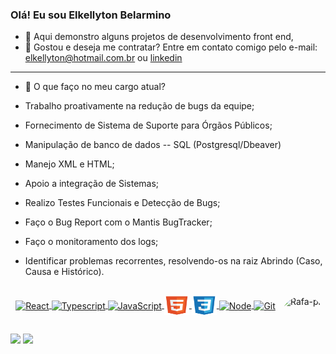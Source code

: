 ### Olá! Eu sou Elkellyton Belarmino

- 🔭 Aqui demonstro alguns projetos de desenvolvimento front end,
- 👯 Gostou e deseja me contratar? Entre em contato comigo pelo e-mail: elkellyton@hotmail.com.br ou [linkedin](https://www.linkedin.com/in/elkellyton-belarmino/)

---

- 🔭 O que faço no meu cargo atual?

- Trabalho proativamente na redução de bugs da equipe;
- Fornecimento de Sistema de Suporte para Órgãos Públicos;
- Manipulação de banco de dados -- SQL (Postgresql/Dbeaver)
- Manejo XML e HTML;
- Apoio a integração de Sistemas;
- Realizo Testes Funcionais e Detecção de Bugs;
- Faço o Bug Report com o Mantis BugTracker;
- Faço o monitoramento dos logs;
- Identificar problemas recorrentes, resolvendo-os na raiz Abrindo (Caso, Causa e Histórico).

<div align="center">
  <a href="https://github.com/elkellytonbelarmino">
  <div style="display: inline_block"><br>

  <img align="center" alt="React" height="30" width="40" src="https://avatars.githubusercontent.com/u/2918581?s=200&v=4">
  <img align="center" alt="Typescript" height="30" width="40" src="https://upload.wikimedia.org/wikipedia/commons/thumb/4/4c/Typescript_logo_2020.svg/640px-Typescript_logo_2020.svg.png">
  <img align="center" alt="JavaScript" height="30" width="40" src="https://upload.wikimedia.org/wikipedia/commons/thumb/9/99/Unofficial_JavaScript_logo_2.svg/260px-Unofficial_JavaScript_logo_2.svg.png">
  <img align="center" alt="HTML" height="30" width="40" src="https://raw.githubusercontent.com/devicons/devicon/master/icons/html5/html5-original.svg">
  <img align="center" alt="CSS" height="30" width="40" src="https://raw.githubusercontent.com/devicons/devicon/master/icons/css3/css3-original.svg"> 
  <img align="center" alt="Node" height="30" width="40" src="https://cdn.jsdelivr.net/gh/devicons/devicon/icons/nodejs/nodejs-original.svg" />
  <img align="center" alt="Git" height="30" width="40" src="https://cdn.jsdelivr.net/gh/devicons/devicon/icons/git/git-original.svg" />
  <img align="right" alt="Rafa-pic" height="150" style="border-radius:50px;" src="https://cdn.discordapp.com/attachments/908875648729235459/948430978643296336/emote-enzo-link_avatar.png">
</div>
  
</div>
  
  ##
  
<div> 
  <a href="https://www.instagram.com/elkellyton/" target="_blank"><img src="https://img.shields.io/badge/-Instagram-%23E4405F?style=for-the-badge&logo=instagram&logoColor=white" target="_blank"></a>
  <a href="https://www.linkedin.com/in/elkellytonbelarmino/" target="_blank"><img src="https://img.shields.io/badge/-LinkedIn-%230077B5?style=for-the-badge&logo=linkedin&logoColor=white" target="_blank"></a> 
</div>
